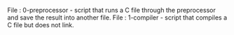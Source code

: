 File : 0-preprocessor - script that runs a C file through the preprocessor and save the result into another file.
File : 1-compiler - script that compiles a C file but does not link.
